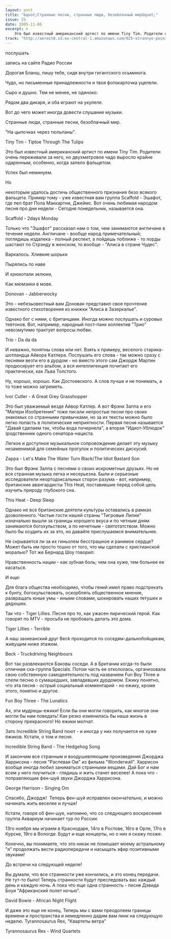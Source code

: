 ```yaml
---
layout: post
title: "&quot;Странные песни, странные люди, безоблачный мир&quot;"
issue: 25
date: 2005-11-06
excerpt: >
    Это был известный американский артист по имени Tiny Tim. Родители очень переживали за него, но двухметровое чадо выросло крайне одаренным, особенно, когда запело фальцетом.
track: "http://aerost8.s3.eu-central-1.amazonaws.com/025-strannye-pesni-strannye-ljudi-bezoblachnyj-mir.mp3"
---
```


послушать

запись на сайте Радио России

Дорогая Бланш, пишу тебе, сидя внутри гигантского осьминога.

Чудо, но письменные принадлежности и твоя фотокарточка уцелели.

Сыро и душно. Тем не менее, не одиноко:

Рядом два дикаря, и оба играют на укулеле.

Вот до чего может иногда довести слушание музыки.

Странные люди, странные песни, безоблачный мир.

"На цыпочках через тюльпаны".

Tiny Tim - Tiptoe Through The Tulips

Это был известный американский артист по имени Tiny Tim. Родители очень переживали за него, но двухметровое чадо выросло крайне одаренным, особенно, когда запело фальцетом.

Успех был неминуем.

Но

некоторым удалось достичь общественного признания безо всякого фальцета. Пример тому - уже известная вам группа Scaffold - Эшафот, где пел брат Пола Маккартни, Джеймс. Вот очень любимая народом песня про дни недели - Сегодня понедельник, называется она.

Scaffold - 2days Monday

Только что "Эшафот" рассказал нам о том, чем занимаются англичане в течение недели. Англичане - вообще народ примечательный; поглядишь издалека - полный респект, а пойдешь поближе - то лорды шастают по Стрэнду в женском, то вообще - "Алиса в стране Чудес".

Варкалось. Хливкие шорьки

Пырялись по наве

И хрюкотали зелюки,

Как мюмзики в мове.

Donovan - Jabberwocky

Это - небезызвестный вам Донован представил свое прочтение известного стихотворения из книжки "Алиса в Зазеркалье".

Однако бог с ними, с британцами. Иногда можно послушать и суровых тевтонов. Вот, например, народный пост-панк коллектив "Трио" невозмутимо трактует вопросы любви.

Trio - Da da da

И неважно, понятны слова или нет. Взять к примеру, веселого старика-шотландца Айвора Катлера. Послушать его слова - так можно сразу с песнями везти его в дурдом - но вместо этого сам Джордж Мартин продюсирует его альбом, а вся интеллигенция почитает его практически, как Льва Толстого.

Ну, хорошо, хорошо. Как Достоевского. А слов лучше и не понимать, а то тоже можно загреметь.

Ivor Cutler - A Great Grey Grasshopper

Это был уважаемый везде Айвор Катлер. А вот Фрэнк Заппа и его "Матери Изобретения" тоже писали непростые песни про своих знакомых со странными привычками, но за их тексты можно было легко попасть в политические неприятности. Первая песня называется "Давай сделаем так, чтобы вода почернела", а вторая "Идиот-Ублюдок" (родственник одного сенатора-нациста.

Легкое и доступное музыкальное сопровождение делает эту музыку незаменимой для семейных прогулок и политических дискусий.

Zappa - Let's Make The Water Turn Black/The Idiot Bastard Son

Это был Фрэнк Заппа с песнями о своих искрометных друзьях. Но не вся странная музыка легка и несерьезна. Были и серьезные исследователи неортодоксальных сторон разума - вот, например, британские авангардисты This Heat, поставившие перед собой цель изучить природу глубокого сна.

This Heat - Deep Sleep

Однако не все британские деятели культуры оставались в рамках дозволенного. Частые гости нашей страны "Тигровые Лилии" изначально вышли за границы хорошего вкуса и по четным дням занимаются богохульством, а по нечетным - святотатством. Можно было бы осудить их за это, но давайте прислушаемся внимательнее.

Не скрывается ли за их гиньолем бесстрашное и ранимое сердце? Может быть им просто тошно от того, что мы сделали с христианской моралью? Тот же Бернард Шоу говорил:

Нравственность нации - как зубная боль; чем она хуже, тем больнее ее касаться.

И еще:

Для блага общества необходимо, чтобы гений имел право подстрекать к бунту, богохульствовать, оскорблять общественное мнение, развращать юные умы - иными словами, шокировать наших тетушек и дядюшек.

Так что - Tiger Lillies. Песня про то, как ужасен лирический герой. Как говорят по MTV - просьба не пробовать делать это дома.

Tiger Lillies - Terrible

А наш заокеанский друг Beck проходится по соседям-дальнобойщикам, живущим ниже этажом.

Beck - Truckdriving Neighbours

Вот так развлекаются Бэковы соседи. А в Британии когда-то были отличная ска-группа Specials. Потом часть ее откололась, организовала свою собственную самодеятельность под названием Fun Boy Three и спели песню о сумашедших, завладевших дурдомом. Ежику понятно, что эта песня - острый социальный комментарий - но ежику, кроме этого, понятно и другое.

Fun Boy Three - The Lunatics

Ах, эти мудрецы-ежики! Если бы они могли говорить, как многое они могли бы нам поведать! Как резко изменилась бы наша жизнь в сторону прекрасного! Но ежики молчат.

Зато Incredible String Band поют - и иногда у них получается не хуже ёжиков. Кстати, о том и песня.

Incredible String Band - The Hedgehog Song

И закончим все странным и воодушевляющим произведения Джорджа Харрисона - песня "Распевая Ом" из фильма "Wonderwall". Харрисон вообще иногда любил заниматься странными вещами. Дай Бог и нам всем у него поучиться - глядишь и жить станет веселее! А пока что - поправляющие фен-шуй звуки Джорджа Харрисона.

George Harrison - Singing Om

Спасибо, Джордж!  Теперь фен-шуй исправлен окончательно, и можно начинать жить веселее и лучше!

Кстати, говоря об фен-шуе, напомню, что со следующего воскресения группа Аквариум начинает тур по России.

13го ноября мы играем в Краснодаре, 14го в Ростове, 16го в Орле, 17го в Курске, 19го в Вологде. Будут и еще концерты, но о них я скажу позже.

Конечно, вы понимаете, что это никак не помешает моему астральному "я" продолжать вести радиопередачи и насыщать эфир позитивными звуками!

До встречи на следующей неделе!

Вы думали, что все странности уже кончились, и это конец передачи. Не тут-то было! Теперь странности будут преследовать вас каждый день и каждую ночь. А пока что еще одна странность - песня Дэвида Боуи "Африканский полет ночью".

David Bowie - African Night Flight

И даже это еще не конец. Теперь мы с вами преодолеем границы времени и пространства и немедленно дадим вам линк на следующую неделю. Tyrannosaurus Rex, "Квартеты ветра"

Tyrannosaurus Rex - Wind Quartets
